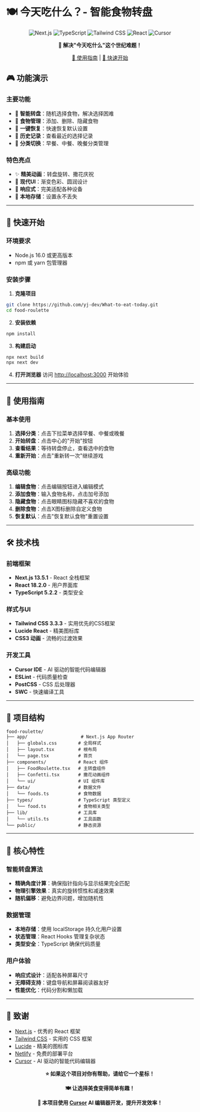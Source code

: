 # 🍽️ 今天吃什么？- 智能食物转盘

<div align="center">

![Next.js](https://img.shields.io/badge/Next.js-13.5.1-black?style=for-the-badge&logo=next.js)
![TypeScript](https://img.shields.io/badge/TypeScript-5.2.2-blue?style=for-the-badge&logo=typescript)
![Tailwind CSS](https://img.shields.io/badge/Tailwind_CSS-3.3.3-38B2AC?style=for-the-badge&logo=tailwind-css)
![React](https://img.shields.io/badge/React-18.2.0-61DAFB?style=for-the-badge&logo=react)
![Cursor](https://img.shields.io/badge/Cursor-IDE-00FF00?style=for-the-badge&logo=cursor)

**🎯 解决"今天吃什么"这个世纪难题！**

 [📖 使用指南](#使用指南) | [🚀 快速开始](#快速开始)

</div>

## 🎮 功能演示

### 主要功能
- 🎯 **智能转盘**：随机选择食物，解决选择困难
- 📝 **食物管理**：添加、删除、隐藏食物
- 🔄 **一键恢复**：快速恢复默认设置
- 📱 **历史记录**：查看最近的选择记录
- 🎨 **分类切换**：早餐、中餐、晚餐分类管理

### 特色亮点
- ✨ **精美动画**：转盘旋转、撒花庆祝
- 🎨 **现代UI**：渐变色彩、圆润设计
- 📱 **响应式**：完美适配各种设备
- 💾 **本地存储**：设置永不丢失

---

## 🚀 快速开始

### 环境要求
- Node.js 16.0 或更高版本
- npm 或 yarn 包管理器

### 安装步骤

1. **克隆项目**
```bash
git clone https://github.com/yj-dev/What-to-eat-today.git
cd food-roulette
```

2. **安装依赖**
```bash
npm install
```


3. **构建启动**   
```bash
npx next build
npx next dev
```


4. **打开浏览器**
访问 [http://localhost:3000](http://localhost:3000) 开始体验

---

## 📖 使用指南

### 基本使用
1. **选择分类**：点击下拉菜单选择早餐、中餐或晚餐
2. **开始转盘**：点击中心的"开始"按钮
3. **查看结果**：等待转盘停止，查看选中的食物
4. **重新开始**：点击"重新转一次"继续游戏

### 高级功能
1. **编辑食物**：点击编辑按钮进入编辑模式
2. **添加食物**：输入食物名称，点击加号添加
3. **隐藏食物**：点击眼睛图标隐藏不喜欢的食物
4. **删除食物**：点击X图标删除自定义食物
5. **恢复默认**：点击"恢复默认食物"重置设置

---

## 🛠️ 技术栈

### 前端框架
- **Next.js 13.5.1** - React 全栈框架
- **React 18.2.0** - 用户界面库
- **TypeScript 5.2.2** - 类型安全

### 样式与UI
- **Tailwind CSS 3.3.3** - 实用优先的CSS框架
- **Lucide React** - 精美图标库
- **CSS3 动画** - 流畅的过渡效果

### 开发工具
- **Cursor IDE** - AI 驱动的智能代码编辑器
- **ESLint** - 代码质量检查
- **PostCSS** - CSS 后处理器
- **SWC** - 快速编译工具

---

## 📁 项目结构

```
food-roulette/
├── app/                    # Next.js App Router
│   ├── globals.css        # 全局样式
│   ├── layout.tsx         # 根布局
│   └── page.tsx           # 首页
├── components/            # React 组件
│   ├── FoodRoulette.tsx   # 主转盘组件
│   ├── Confetti.tsx       # 撒花动画组件
│   └── ui/                # UI 组件库
├── data/                  # 数据文件
│   └── foods.ts           # 食物数据
├── types/                 # TypeScript 类型定义
│   └── food.ts            # 食物相关类型
├── lib/                   # 工具库
│   └── utils.ts           # 工具函数
└── public/                # 静态资源
```

---

## 🎯 核心特性

### 智能转盘算法
- **精确角度计算**：确保指针指向与显示结果完全匹配
- **物理引擎效果**：真实的旋转惯性和减速效果
- **随机偏移**：避免边界问题，增加随机性

### 数据管理
- **本地存储**：使用 localStorage 持久化用户设置
- **状态管理**：React Hooks 管理复杂状态
- **类型安全**：TypeScript 确保代码质量

### 用户体验
- **响应式设计**：适配各种屏幕尺寸
- **无障碍支持**：键盘导航和屏幕阅读器友好
- **性能优化**：代码分割和懒加载

---


## 🙏 致谢

- [Next.js](https://nextjs.org/) - 优秀的 React 框架
- [Tailwind CSS](https://tailwindcss.com/) - 实用的 CSS 框架
- [Lucide](https://lucide.dev/) - 精美的图标库
- [Netlify](https://netlify.com/) - 免费的部署平台
- [Cursor](https://cursor.sh/) - AI 驱动的智能代码编辑器


<div align="center">

**⭐ 如果这个项目对你有帮助，请给它一个星标！**

**🍽️ 让选择美食变得简单有趣！**

**🚀 本项目使用 [Cursor](https://cursor.sh/) AI 编辑器开发，提升开发效率！**

</div> 